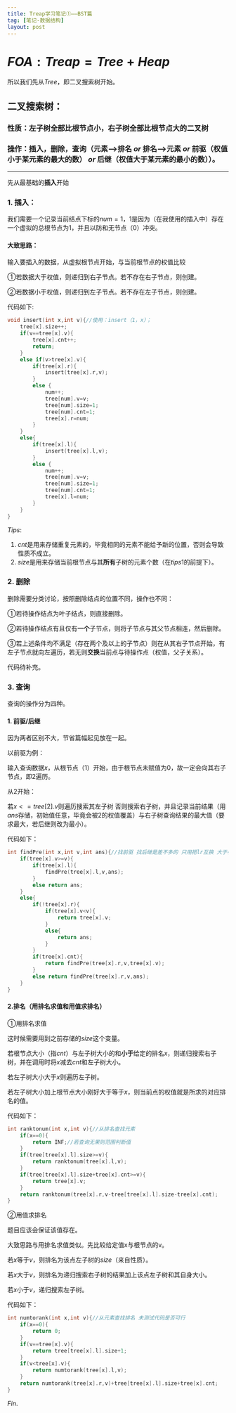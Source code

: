 ```yaml
---
title: Treap学习笔记①——BST篇
tag: [笔记-数据结构]
layout: post
---
```

# $FOA:Treap=Tree+Heap$
所以我们先从$Tree$，即二叉搜索树开始。
## 二叉搜索树：
### 性质：左子树全部比根节点小，右子树全部比根节点大的二叉树
### 操作：插入，删除，查询（元素—>排名 $or$ 排名—>元素 $or$ 前驱（权值小于某元素的最大的数） $or$ 后继（权值大于某元素的最小的数））。
------------
先从最基础的**插入**开始

### 1. 插入：
我们需要一个记录当前结点下标的$num=1$，$1$是因为（在我使用的插入中）存在一个虚拟的总根节点为$1$，并且以防和无节点$（0）$冲突。
#### 大致思路：
输入要插入的数据，从虚拟根节点开始，与当前根节点的权值比较

①若数据大于权值，则递归到右子节点。若不存在右子节点，则创建。

②若数据小于权值，则递归到左子节点。若不存在左子节点，则创建。

代码如下:
```cpp
void insert(int x,int v){//使用：insert（1，x）；
	tree[x].size++;
	if(v==tree[x].v){
		tree[x].cnt++;
		return;
	}
	else if(v>tree[x].v){
		if(tree[x].r){
			insert(tree[x].r,v);
		}
		else {
			num++;
			tree[num].v=v;
			tree[num].size=1;
			tree[num].cnt=1;
			tree[x].r=num;
		}
	}
	else{
		if(tree[x].l){
			insert(tree[x].l,v);
		}
		else {
			num++;
			tree[num].v=v;
			tree[num].size=1;
			tree[num].cnt=1;
			tree[x].l=num;
		}
	}
}
```
$Tips:$
1. $cnt$是用来存储重复元素的，毕竟相同的元素不能给予新的位置，否则会导致性质不成立。
1. $size$是用来存储当前根节点与其**所有**子树的元素个数（在$tips1$的前提下）。

### 2. 删除
删除需要分类讨论，按照删除结点的位置不同，操作也不同：

①若待操作结点为叶子结点，则直接删除。

②若待操作结点有且仅有**一个**子节点，则将子节点与其父节点相连，然后删除。

③若上述条件均不满足（存在两个及以上的子节点）则在从其右子节点开始，有左子节点就向左遍历，若无则**交换**当前点与待操作点（权值，父子关系）。

代码待补充。

### 3. 查询
查询的操作分为四种。

#### 1. 前驱/后继
因为两者区别不大，节省篇幅起见放在一起。

以前驱为例：

输入查询数据$x$，从根节点$（1）$开始，由于根节点未赋值为0，故一定会向其右子节点，即2遍历。

从2开始：

若$x<=tree[2].v$则遍历搜索其左子树
否则搜索右子树，并且记录当前结果（用$ans$存储，初始值任意，毕竟会被2的权值覆盖）与右子树查询结果的最大值（要求最大，若后继则改为最小）。

代码如下：
```cpp
int findPre(int x,int v,int ans){//找前驱 找后继是差不多的 只用把lr互换 大于小于互换 
	if(tree[x].v>=v){
		if(tree[x].l){
			findPre(tree[x].l,v,ans);
		}
		else return ans;
	}
	else{
		if(!tree[x].r){
			if(tree[x].v<v){
				return tree[x].v;
			}
			else{
				return ans;
			}
		}
		if(tree[x].cnt){
			return findPre(tree[x].r,v,tree[x].v);
		}
		else return findPre(tree[x].r,v,ans);
	}
}
```
#### 2.排名（用排名求值和用值求排名）
①用排名求值

这时候需要用到之前存储的$size$这个变量。

若根节点大小（指$cnt$）与左子树大小的和**小于**给定的排名$x$，则递归搜索右子树，并在调用时将$x$减去$cnt$和左子树大小。

若左子树大小大于$x$则遍历左子树。

若左子树大小加上根节点大小刚好大于等于$x$，则当前点的权值就是所求的对应排名的值。

代码如下：
```cpp
int ranktonum(int x,int v){//从排名查找元素 
	if(x==0){
		return INF;//若查询无果则范围判断值
	}
	if(tree[tree[x].l].size>=v){
		return ranktonum(tree[x].l,v);
	}
	if(tree[tree[x].l].size+tree[x].cnt>=v){
		return tree[x].v;
	}
	return ranktonum(tree[x].r,v-tree[tree[x].l].size-tree[x].cnt);
}
```
②用值求排名

题目应该会保证该值存在。

大致思路与用排名求值类似。先比较给定值x与根节点的v。

若$x$等于$v$，则排名为该点左子树的$size$（来自性质）。

若$x$大于$v$，则排名为递归搜索右子树的结果加上该点左子树和其自身大小。

若$x$小于$v$，递归搜索左子树。

代码如下：
```cpp
int numtorank(int x,int v){//从元素查找排名 未测试代码是否可行
	if(x==0){
		return 0;
	}
	if(v==tree[x].v){
		return tree[tree[x].l].size+1;
	}
	if(v<tree[x].v){
		return numtorank(tree[x].l,v);
	}
	return numtorank(tree[x].r,v)+tree[tree[x].l].size+tree[x].cnt;
}
```

$Fin.$